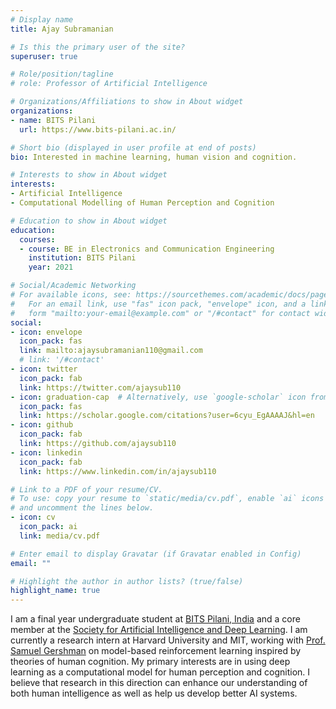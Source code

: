 ```yaml
---
# Display name
title: Ajay Subramanian

# Is this the primary user of the site?
superuser: true

# Role/position/tagline
# role: Professor of Artificial Intelligence

# Organizations/Affiliations to show in About widget
organizations:
- name: BITS Pilani
  url: https://www.bits-pilani.ac.in/

# Short bio (displayed in user profile at end of posts)
bio: Interested in machine learning, human vision and cognition.

# Interests to show in About widget
interests:
- Artificial Intelligence
- Computational Modelling of Human Perception and Cognition

# Education to show in About widget
education:
  courses:
  - course: BE in Electronics and Communication Engineering
    institution: BITS Pilani
    year: 2021

# Social/Academic Networking
# For available icons, see: https://sourcethemes.com/academic/docs/page-builder/#icons
#   For an email link, use "fas" icon pack, "envelope" icon, and a link in the
#   form "mailto:your-email@example.com" or "/#contact" for contact widget.
social:
- icon: envelope
  icon_pack: fas
  link: mailto:ajaysubramanian110@gmail.com
  # link: '/#contact'
- icon: twitter
  icon_pack: fab
  link: https://twitter.com/ajaysub110
- icon: graduation-cap  # Alternatively, use `google-scholar` icon from `ai` icon pack
  icon_pack: fas
  link: https://scholar.google.com/citations?user=6cyu_EgAAAAJ&hl=en
- icon: github
  icon_pack: fab
  link: https://github.com/ajaysub110
- icon: linkedin
  icon_pack: fab
  link: https://www.linkedin.com/in/ajaysub110

# Link to a PDF of your resume/CV.
# To use: copy your resume to `static/media/cv.pdf`, enable `ai` icons in `params.toml`, 
# and uncomment the lines below.
- icon: cv
  icon_pack: ai
  link: media/cv.pdf

# Enter email to display Gravatar (if Gravatar enabled in Config)
email: ""

# Highlight the author in author lists? (true/false)
highlight_name: true
---
```


I am a final year undergraduate student at [BITS Pilani, India](https://www.bits-pilani.ac.in/) and a core member at the [Society for Artificial Intelligence and Deep Learning](https://www.saidl.in/). I am currently a research intern at Harvard University and MIT, working with [Prof. Samuel Gershman](https://gershmanlab.com/) on model-based reinforcement learning inspired by theories of human cognition. My primary interests are in using deep learning as a computational model for human perception and cognition. I believe that research in this direction can enhance our understanding of both human intelligence as well as help us develop better AI systems.
